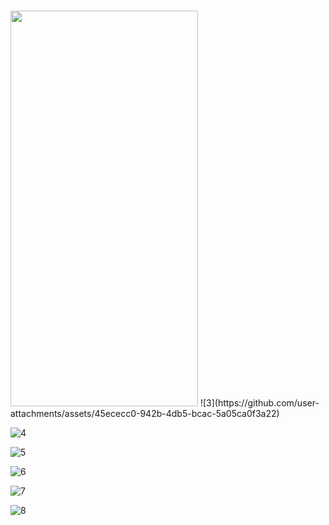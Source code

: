 
#
<img src="https://github.com/user-attachments/assets/2a2cef93-0393-4a35-9d22-6646111a1996"  width="300" height="633"/>
![3](https://github.com/user-attachments/assets/45ececc0-942b-4db5-bcac-5a05ca0f3a22)

![4](https://github.com/user-attachments/assets/3cba3fbe-9ac2-4181-ad9b-6dcc885404e3)

![5](https://github.com/user-attachments/assets/e3c78475-db17-4761-bc66-b944975307a9)

![6](https://github.com/user-attachments/assets/1bb5b200-91d5-497a-a63a-257aa8888fbc)

![7](https://github.com/user-attachments/assets/3ecad76f-4647-4525-9571-b33cb518990e)

![8](https://github.com/user-attachments/assets/468216db-5b46-4091-aeff-3e537118e105)
